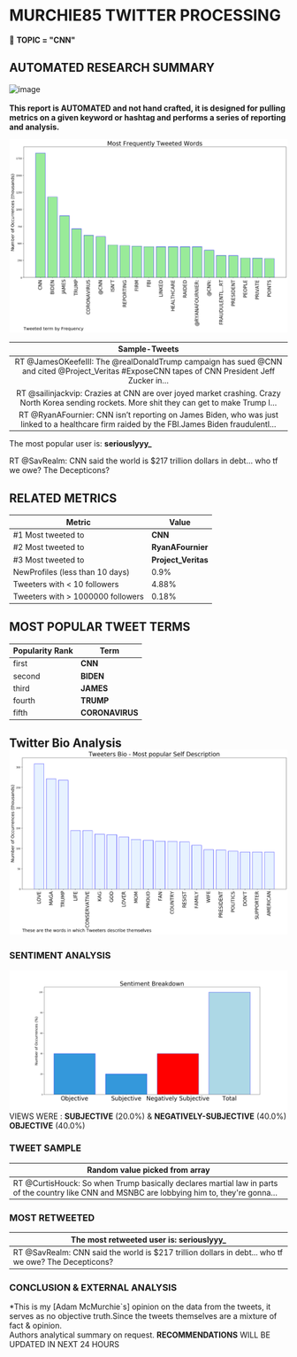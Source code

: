 # MURCHIE85 TWITTER PROCESSING 
&#x1F34E; **TOPIC = "CNN"**

## AUTOMATED RESEARCH SUMMARY

![image](https://marketingplatform.google.com/about/static/images/gmp/analytics-smb-benefit.jpg)
<br></br>
<b> This report is AUTOMATED and not hand crafted, it is designed for pulling metrics on a given keyword or hashtag and performs a series of reporting and analysis.</b>



![image](TWEETS.png)



|                **Sample-Tweets**        |
| :-------------: |
| RT @JamesOKeefeIII: The @realDonaldTrump campaign has sued @CNN and cited @Project_Veritas #ExposeCNN tapes of CNN President Jeff Zucker in… |
| RT @sailinjackvip: Crazies at CNN are over joyed market crashing. Crazy North Korea sending rockets. More shit they can get to make Trump l… |
| RT @RyanAFournier: CNN isn’t reporting on James Biden, who was just linked to a healthcare firm raided by the FBI.James Biden fraudulentl… |

The most popular user is: **seriouslyyy_**
<div class="alert alert-block alert-danger"> RT @SavRealm: CNN said the world is $217 trillion dollars in debt... who tf we owe? The Decepticons?</div>

## RELATED METRICS<br>
| Metric | Value |
| ------------- | ------------- |
| #1 Most tweeted to  | **CNN** |
| #2 Most tweeted to  | **RyanAFournier** |
| #3 Most tweeted to  | **Project_Veritas** |
| NewProfiles (less than 10 days) | 0.9%  |
| Tweeters with < 10 followers  | 4.88%|
| Tweeters with > 1000000 followers  | 0.18%  |



## MOST POPULAR TWEET TERMS 


| Popularity Rank  | Term |
| ------------- | ------------- |
| first  | **CNN**  |
| second  | **BIDEN**  |
| third  | **JAMES** |
| fourth  | **TRUMP**  |
| fifth  | **CORONAVIRUS**  |


## Twitter Bio Analysis![image](BIO.png)
### SENTIMENT ANALYSIS
![image](sentiment.png)
VIEWS WERE : **SUBJECTIVE**  (20.0%) & **NEGATIVELY-SUBJECTIVE** (40.0%) **OBJECTIVE** (40.0%)

### TWEET SAMPLE 
| Random value picked from array |
| ------------- |
|RT @CurtisHouck: So when Trump basically declares martial law in parts of the country like CNN and MSNBC are lobbying him to, they're gonna… |

### MOST RETWEETED 

| The most retweeted user is: **seriouslyyy_**  |
| ------------- |
| RT @SavRealm: CNN said the world is $217 trillion dollars in debt... who tf we owe? The Decepticons? |

### CONCLUSION & EXTERNAL ANALYSIS

*This is my [Adam McMurchie`s] opinion on the data from the tweets, it serves as no objective truth.Since the tweets themselves are a mixture of fact & opinion.<br>
Authors analytical summary on request.
**RECOMMENDATIONS** WILL BE UPDATED IN NEXT  24 HOURS <br>